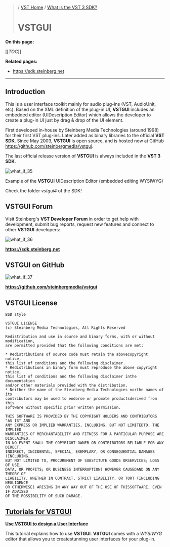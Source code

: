 >/ [VST Home](../) / [What is the VST 3 SDK?](Index.md)
>
># VSTGUI

**On this page:**

[[_TOC_]]

**Related pages:**

- <https://sdk.steinberg.net>

---

## Introduction

This is a user interface toolkit mainly for audio plug-ins (VST, AudioUnit, etc). Based on the XML definition of the plug-in UI, **VSTGUI** includes an embedded editor (UIDescription Editor) which allows the developer to create a plug-in UI just by drag & drop of the UI element.

First developed in-house by Steinberg Media Technologies (around 1998) for their first VST plug-ins. Later added as binary libraries to the official **VST SDK**. Since May 2003, **VSTGUI** is open source, and is hosted now at GitHub <https://github.com/steinbergmedia/vstgui>.

The last official release version of **VSTGUI** is always included in the **VST 3 SDK**.

![what_if_35](../../resources/what_is_35.png)

Example of the **VSTGUI** UIDescription Editor (embedded editing WYSIWYG)

Check the folder *vstgui4* of the SDK!

## VSTGUI Forum

Visit Steinberg's **VST Developer Forum** in order to get help with development, submit bug reports, request new features and connect to other **VSTGUI** developers:

![what_if_36](../../resources/what_is_36.jpg)

**<https://sdk.steinberg.net>**

## VSTGUI on GitHub

![what_if_37](../../resources/what_is_37.png)

**<https://github.com/steinbergmedia/vstgui>**

## VSTGUI License

```text
BSD style

VSTGUI LICENSE
(c) Steinberg Media Technologies, All Rights Reserved

Redistribution and use in source and binary forms, with or without modification,
are permitted provided that the following conditions are met:

* Redistributions of source code must retain the abovecopyright notice,
this list of conditions and the following disclaimer.
* Redistributions in binary form must reproduce the above copyright notice,
this list of conditions and the following disclaimer inthe documentation
and/or other materials provided with the distribution.
* Neither the name of the Steinberg Media Technologies northe names of its
contributors may be used to endorse or promote productsderived from this
software without specific prior written permission.

THIS SOFTWARE IS PROVIDED BY THE COPYRIGHT HOLDERS AND CONTRIBUTORS "AS IS" AND
ANY EXPRESS OR IMPLIED WARRANTIES, INCLUDING, BUT NOT LIMITEDTO, THE IMPLIED
WARRANTIES OF MERCHANTABILITY AND FITNESS FOR A PARTICULAR PURPOSE ARE DISCLAIMED.
IN NO EVENT SHALL THE COPYRIGHT OWNER OR CONTRIBUTORS BELIABLE FOR ANY DIRECT,
INDIRECT, INCIDENTAL, SPECIAL, EXEMPLARY, OR CONSEQUENTIAL DAMAGES (INCLUDING,
BUT NOT LIMITED TO, PROCUREMENT OF SUBSTITUTE GOODS ORSERVICES; LOSS OF USE,
DATA, OR PROFITS; OR BUSINESS INTERRUPTION) HOWEVER CAUSEDAND ON ANY THEORY OF
LIABILITY, WHETHER IN CONTRACT, STRICT LIABILITY, OR TORT (INCLUDING NEGLIGENCE
OR OTHERWISE) ARISING IN ANY WAY OUT OF THE USE OF THISSOFTWARE, EVEN IF ADVISED
OF THE POSSIBILITY OF SUCH DAMAGE.
```

## [Tutorials for VSTGUI](../Tutorials/Use+VSTGUI+to+design+a+UI.md)

**[Use VSTGUI to design a User Interface](../Tutorials/Use+VSTGUI+to+design+a+UI.md)**

This tutorial explains how to use **VSTGUI**. **VSTGUI** comes with a *WYSIWYG* editor that allows you to createstunning user interfaces for your plug-in.
